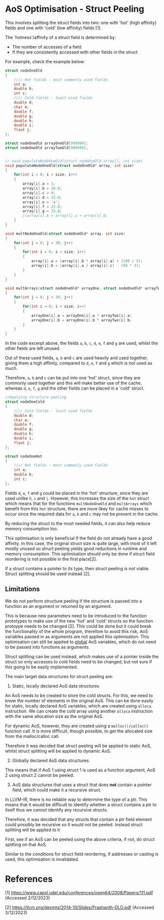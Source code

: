 # AoS Optimisation - Struct Peeling

This involves splitting the struct fields into two: one with 'hot' (high affinity) fields and one with 'cold' (low affinity) fields [1].

The 'hotness'/affinity of a struct field is determined by:
- The number of accesses of a field
- If they are consistently accessed with other fields in the struct

For example, check the example below:

```C
struct nodeOneOld
{
    //// Hot fields - most commonly used fields
    int a;
    double b;
    int c;
    //// Cold fields - least used fields
    double d;
    char e;
    double f;
    double g;
    double h;
    double i;
    float j;
};

struct nodeOneOld arrayOneOld[999999];
struct nodeOneOld arrayTwoOld[999999];


// void populateNodeOneOld(struct nodeOneOld array[], int size)
void populateNodeOneOld(struct nodeOneOld* array, int size)
{
    for(int i = 0; i < size; i++)
    {
        array[i].a = 1;
        array[i].b = 10.0;
        array[i].c = 9;
        array[i].d = 23.0;
        array[i].e = 'a';
        array[i].f = 23.0;
        array[i].g = 23.0;
        //array[i].b = array[i].a + array[i].b;
    }
}

void multNodeOneOld(struct nodeOneOld* array, int size)
{
    for(int j = 0; j < 30; j++)
    {
        for(int i = 0; i < size; i++)
        {
            array[i].a = (array[i].b * array[i].a) + (100 / 5);
            array[i].b = (array[i].a / array[i].c) - (99 * 3);
        }
    }
}

void multArrays(struct nodeOneOld* arrayOne, struct nodeOneOld* arrayTwo, int size)
{
    for(int j = 0; j < 30; j++)
    {
        for(int i = 0; i < size; i++)
        {
            arrayOne[i].a = arrayOne[i].a * arrayTwo[i].a;
            arrayOne[i].b = arrayOne[i].b * arrayTwo[i].b;
        }
    }
}
```

In the code excerpt above, the fields `a`, `b`, `c`, `d`, `e`, `f` and `g` are used, whilst the other fields are left unused.

Out of these used fields, `a`, `b` and `c` are used heavily and used together, giving them a high affinity, compared to `d`, `e`, `f` and `g` which is not used as much.

Therefore, `a`, `b` and `c` can be put into one 'hot' struct, since they are commonly used together and this will make better use of the cache, whereas `d`, `e`, `f`, `g`  and the other fields can be placed in a 'cold' struct.

```C
//Applying structure peeling
struct nodeOneCold
{
    //// Cold fields - least used fields
    double d;
    char e;
    double f;
    double g;
    double h;
    double i;
    float j;
};

struct nodeOneHot
{
    //// Hot fields - most commonly used fields
    int a;
    double b;
    int c;
};
```
Fields `d`, `e`, `f` and `g` could be placed in the 'hot' structure, since they are used unlike `h`, `i` and `j`. However, this increases the size of the `hot` struct which means that for the functions `multNodeOneOld` and `multArrays` which benefit from this `hot` structure, there are more likey for cache misses to occur since the required data for `a`, `b` and `c` may not be present in the cache.

By reducing the struct to the most needed fields, it can also help reduce memory consumption too.

This optimisation is only beneficial if the field do not already have a good affinity. In this case, the original struct size is quite large, with most of it left mostly unused so struct peeling yields good reductions in runtime and memory consumption. This optimisation should only be done if struct field reordering is not possible in the first place[2].

If a struct contains a pointer to its type, then struct peeling is *not* viable. Struct splitting should be used instead [2].

## Limitations

We do not perform structure peeling if the structure is passed into a function as an argument or returned by an argument. 

This is because new parameters need to be introduced to the function prototypes to make use of the new 'hot' and 'cold' structs so the function protoype needs to be changed [2]. This could be done but it could break the functionality of the whole program, therefore to avoid this risk, AoS variables passed in as arguments are not applied this optimisation. This optimisation can still be applied to <u>global</u> AoS variables, which do not need to be passed into functions as arguments. 

Struct splitting can be used instead, which makes use of a pointer inside the struct so only accesses to cold fields need to be changed, but not sure if this going to be easily implemented.

The main target data structures for struct peeling are:
1) Static, locally declared AoS data structures

An AoS needs to be created to store the cold structs. For this, we need to know the number of elements in the original AoS. This can be done easily for static, locally declared AoS variables, which are created using `alloca` instruction. We can create the cold array using another `alloca` instruction with the same allocation size as the original AoS. 

For dynamic AoS, however, they are created using a `malloc()/calloc()` function call. It is more difficult, though possible, to get the allocated size from the malloc/calloc call. 

Therefore it was decided that struct peeling will be applied to static AoS, whilst struct splitting will be applied to dynamic AoS.
 
2) Globally declared AoS data structures.

This means that if AoS 1 using struct 1 is used as a function argument, AoS 2 using struct 2 cannot be peeled.

3) AoS data structures that uses a struct that does **not** contain a pointer field, which could make it a recursive struct.

In LLVM-IR, there is no reliable way to determine the type of a ptr. This means that it would be difficult to identify whether a struct contains a ptr to itself thus we cannot identify any recursive structs. 

Therefore, it was decided that any structs that contain a ptr field element could possibly be recursive so it would not be peeled. Instead struct splitting will be applied to it

First, see if an AoS can be peeled using the above criteria, if not, do struct splitting on that AoS.

Similar to the conditions for struct field reordering, if addresses or casting is used, this optimisation is invalidated.

# References

[1] https://www.capsl.udel.edu/conferences/open64/2008/Papers/111.pdf (Accessed 2/12/2023)

[2] https://llvm.org/devmtg/2014-10/Slides/Prashanth-DLO.pdf (Accessed 3/12/2023)